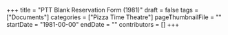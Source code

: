 +++
title = "PTT Blank Reservation Form (1981)"
draft = false
tags = ["Documents"]
categories = ["Pizza Time Theatre"]
pageThumbnailFile = ""
startDate = "1981-00-00"
endDate = ""
contributors = []
+++
